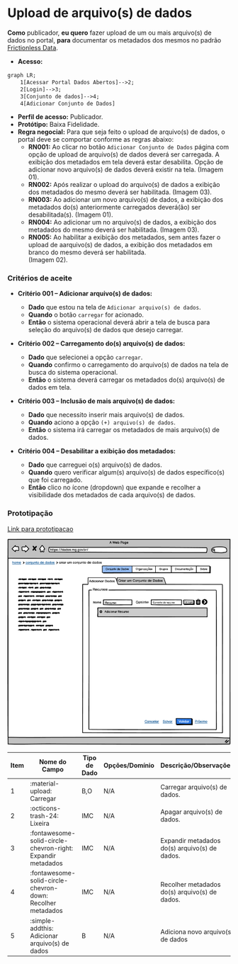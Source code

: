 # Upload de arquivo(s) de dados

**Como** publicador, **eu quero** fazer upload de um ou mais arquivo(s) de dados no portal, **para** documentar os metadados dos mesmos no padrão [Frictionless Data](https://specs.frictionlessdata.io/#overview).

- **Acesso:** 

```mermaid
graph LR;
    1[Acessar Portal Dados Abertos]-->2;
    2[Login]-->3;
    3[Conjunto de dados]-->4;
    4[Adicionar Conjunto de Dados]
```

- **Perfil de acesso:** Publicador. 
- **Protótipo:** Baixa Fidelidade.
- **Regra negocial:** Para que seja feito o upload de arquivo(s) de dados, o portal deve se comportar conforme as regras abaixo:
	- **RN001:** Ao clicar no botão `Adicionar Conjunto de Dados` página com opção de upload de arquivo(s) de dados deverá ser carregada. 
	A exibição dos metadados em tela deverá estar desabilita. 
	Opção de adicionar novo arquivo(s) de dados deverá existir na tela.
	(Imagem 01).	
	- **RN002:** Após realizar o upload do arquivo(s) de dados a exibição dos metadados do mesmo deverá ser habilitada. 
	(Imagem 03).	
	- **RN003:** Ao adicionar um novo arquivo(s) de dados, a exibição dos metadados do(s) anteriormente carregados deverá(ão) ser desabilitada(s). 
	(Imagem 01).
	- **RN004:** Ao adicionar um no arquivo(s) de dados, a exibição dos metadados do mesmo deverá ser habilitada.
	(Imagem 03). 
	- **RN005:** Ao habilitar a exibição dos metadados, sem antes fazer o upload de aarquivo(s) de dados, a exibição dos metadados em branco do mesmo deverá ser habilitada.  
	(Imagem 02).

### Critérios de aceite

- **Critério 001 – Adicionar arquivo(s) de dados:**
	- **Dado** que estou na tela de `Adicionar arquivo(s) de dados`.
	- **Quando** o botão `carregar` for acionado.
	- **Então** o sistema operacional deverá abrir a tela de busca para seleção do arquivo(s) de dados que desejo carregar.

- **Critério 002 – Carregamento do(s) arquivo(s) de dados:**
	- **Dado** que selecionei a opção `carregar`.
	- **Quando** confirmo o carregamento do arquivo(s) de dados na tela de busca do sistema operacional.
	- **Então** o sistema deverá carregar os metadados do(s) arquivo(s) de dados em tela.

- **Critério 003 – Inclusão de mais arquivo(s) de dados:**
	- **Dado** que necessito inserir mais arquivo(s) de dados.
	- **Quando** aciono a opção `(+) arquivo(s) de dados`.
	- **Então** o sistema irá carregar os metadados de mais arquivo(s) de dados.

- **Critério 004 – Desabilitar a exibição dos metadados:**
	- **Dado** que carreguei o(s) arquivo(s) de dados.
	- **Quando** quero verificar algum(s) arquivo(s) de dados específico(s) que foi carregado.
	- **Então** clico no ícone (dropdown) que expande e recolher a visibilidade dos metadados de cada arquivo(s) de dados.

### Prototipação

[Link para prototipacao]()

![imagem-prototipacao](assets/figura_01.png)

| Item |                        Nome do Campo                        | Tipo de Dado | Opções/Domínio |     Descrição/Observações      |
|------|-------------------------------------------------------------|------------------|----------------|--------------------------------|
|    1 | :material-upload: Carregar                                  | B,O              | N/A            | Carregar arquivo(s) de dados.            |
|    2 | :octicons-trash-24: Lixeira                                 | IMC              | N/A            | Apagar arquivo(s) de dados.       |
|    3 | :fontawesome-solid-circle-chevron-right: Expandir metadados | IMC              | N/A            | Expandir metadados do(s) arquivo(s) de dados. |
|    4 | :fontawesome-solid-circle-chevron-down: Recolher metadados  | IMC              | N/A            | Recolher metadados do(s) arquivo(s) de dados. |
|    5 | :simple-addthis: Adicionar arquivo(s) de dados                          | B                | N/A            | Adiciona novo arquivo(s) de dados          |
